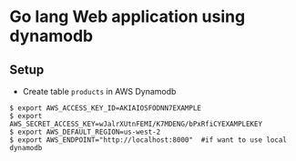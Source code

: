 # Go lang Web application using dynamodb

## Setup 
- Create table ```products``` in AWS Dynamodb 
```
$ export AWS_ACCESS_KEY_ID=AKIAIOSFODNN7EXAMPLE
$ export AWS_SECRET_ACCESS_KEY=wJalrXUtnFEMI/K7MDENG/bPxRfiCYEXAMPLEKEY
$ export AWS_DEFAULT_REGION=us-west-2
$ export AWS_ENDPOINT="http://localhost:8000"  #if want to use local dynamodb
```